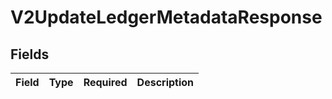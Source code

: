 # V2UpdateLedgerMetadataResponse


## Fields

| Field       | Type        | Required    | Description |
| ----------- | ----------- | ----------- | ----------- |